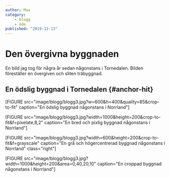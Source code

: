 ```yaml
---
author: Max
category:
    - blogg
    - öde
published: "2019-12-13"
---
```

Den övergivna byggnaden
==================================

En bild jag tog för några år sedan någonstans i Tornedalen. Bilden föreställer 
en övergiven och sliten träbyggnad.

<!--more-->


En ödslig byggnad i Tornedalen {#anchor-hit}
-----------------------------------
[FIGURE src="image/blogg/blogg3.jpg?w=600&h=400&quality=85&crop-to-fit" caption="En ödslig byggnad någonstans i Norrland"]


[FIGURE src="image/blogg/blogg3.jpg?width=1000&height=200&crop-to-fit&f=pixelate,8,2" caption="En bred och pixlig byggnad någonstans i Norrland"]

[FIGURE src="image/blogg/blogg3.jpg?width=600&height=200&crop-to-fit&f=grayscale" caption="En grå och högercentrerad byggnad någonstans i Norrland" class="right"]

[FIGURE src="image/blogg/blogg3.jpg?width=1000&height=200&area=0,40,20,10" caption="En croppad byggnad någonstans i Norrland"]

